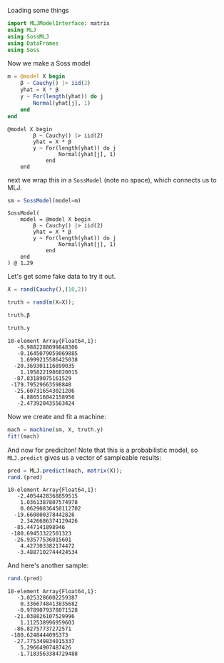 Loading some things

````julia
import MLJModelInterface: matrix
using MLJ
using SossMLJ
using DataFrames
using Soss
````





Now we make a Soss model

````julia
m = @model X begin
    β ~ Cauchy() |> iid(2)
    yhat = X * β
    y ~ For(length(yhat)) do j
        Normal(yhat[j], 1)
    end
end
````


````
@model X begin
        β ~ Cauchy() |> iid(2)
        yhat = X * β
        y ~ For(length(yhat)) do j
                Normal(yhat[j], 1)
            end
    end
````





next we wrap this in a `SossModel` (note no space), which connects us to MLJ.

````julia
sm = SossModel(model=m)
````


````
SossModel(
    model = @model X begin
        β ~ Cauchy() |> iid(2)
        yhat = X * β
        y ~ For(length(yhat)) do j
                Normal(yhat[j], 1)
            end
    end
) @ 1…29
````





Let's get some fake data to try it out.

````julia
X = rand(Cauchy(),(10,2))

truth = rand(m(X=X));

truth.β

truth.y
````


````
10-element Array{Float64,1}:
   -0.9882288099848306
   -0.1645079059069885
    1.6999215586425038
  -20.369301116899035
    1.1958221986820015
  -87.83189075161529
 -179.79529663598848
  -25.607316543021206
    4.886516042158956
   -2.473920435563424
````





Now we create and fit a machine:

````julia
mach = machine(sm, X, truth.y)
fit!(mach)
````





And now for prediciton! Note that this is a probabilistic model, so `MLJ.predict` gives us a vector of sampleable results:

````julia
pred = MLJ.predict(mach, matrix(X));
rand.(pred)
````


````
10-element Array{Float64,1}:
   -2.4054428368859515
    1.0361387807574978
    0.06290836450112702
  -19.660800378442826
    2.3426686374129426
  -85.447141898946
 -180.69453322501323
  -26.93577536015601
    4.427303382174472
   -3.4887102744424534
````





And here's another sample:

````julia
rand.(pred)
````


````
10-element Array{Float64,1}:
   -3.0253286002259387
    0.3366748413835682
   -0.9789079378071528
  -21.038826107529996
    1.112538996959603
  -86.82757737272571
 -180.6248444095373
  -27.775349834015337
    5.29664907487426
   -1.7183563384729488
````


